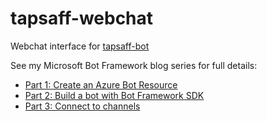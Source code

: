 # tapsaff-webchat
Webchat interface for [tapsaff-bot](https://github.com/hotblac/tapsaff-bot)

See my Microsoft Bot Framework blog series for full details:
* [Part 1: Create an Azure Bot Resource](https://www.dontpanicblog.co.uk/2021/07/27/create-an-crazure-bot-resource/)
* [Part 2: Build a bot with Bot Framework SDK](https://www.dontpanicblog.co.uk/2021/08/07/bot-framework-sdk/)
* [Part 3: Connect to channels](https://www.dontpanicblog.co.uk/2021/09/01/bot-framework-channels/)
